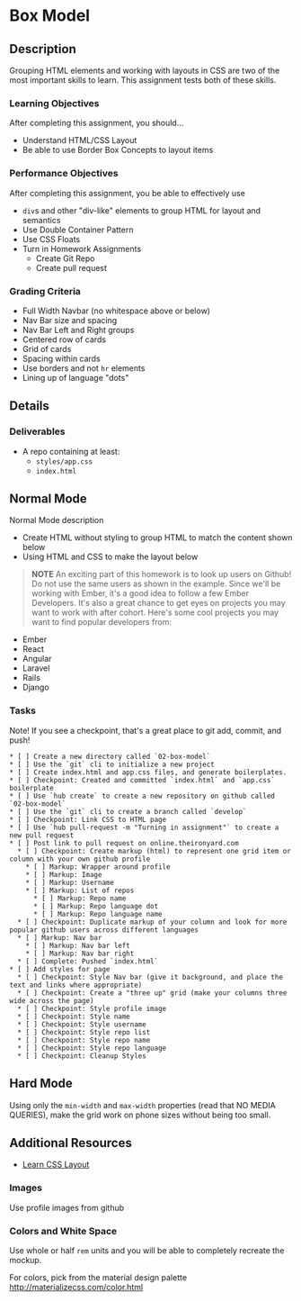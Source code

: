# Box Model

## Description

Grouping HTML elements and working with layouts in CSS are two of the most important skills to learn.
This assignment tests both of these skills.

### Learning Objectives

After completing this assignment, you should...

* Understand HTML/CSS Layout
* Be able to use Border Box Concepts to layout items

### Performance Objectives

After completing this assignment, you be able to effectively use

* `div`s and other "div-like" elements to group HTML for layout and semantics
* Use Double Container Pattern
* Use CSS Floats
* Turn in Homework Assignments
  - Create Git Repo
  - Create pull request

### Grading Criteria

* Full Width Navbar (no whitespace above or below)
* Nav Bar size and spacing
* Nav Bar Left and Right groups
* Centered row of cards
* Grid of cards
* Spacing within cards
* Use borders and not `hr` elements
* Lining up of language "dots"

## Details

### Deliverables

* A repo containing at least:
  * `styles/app.css`
  * `index.html`

## Normal Mode
Normal Mode description

* Create HTML without styling to group HTML to match the content shown below
* Using HTML and CSS to make the layout below

> **NOTE** An exciting part of this homework is to look up users on Github!
> Do not use the same users as shown in the example.
> Since we'll be working with Ember, it's a good idea to follow a few Ember Developers.
> It's also a great chance to get eyes on projects you may want to work with after cohort.
> Here's some cool projects you may want to find popular developers from:

* Ember
* React
* Angular
* Laravel
* Rails
* Django

### Tasks
Note!  If you see a checkpoint, that's a great place to git add, commit, and push!
```
* [ ] Create a new directory called `02-box-model`
* [ ] Use the `git` cli to initialize a new project
* [ ] Create index.html and app.css files, and generate boilerplates.
* [ ] Checkpoint: Created and committed `index.html` and `app.css` boilerplate
* [ ] Use `hub create` to create a new repository on github called `02-box-model`
* [ ] Use the `git` cli to create a branch called `develop`
* [ ] Checkpoint: Link CSS to HTML page
* [ ] Use `hub pull-request -m "Turning in assignment"` to create a new pull request
* [ ] Post link to pull request on online.theironyard.com
  * [ ] Checkpoint: Create markup (html) to represent one grid item or column with your own github profile
    * [ ] Markup: Wrapper around profile
    * [ ] Markup: Image
    * [ ] Markup: Username
    * [ ] Markup: List of repos
      * [ ] Markup: Repo name
      * [ ] Markup: Repo language dot
      * [ ] Markup: Repo language name
  * [ ] Checkpoint: Duplicate markup of your column and look for more popular github users across different languages
  * [ ] Markup: Nav bar
    * [ ] Markup: Nav bar left
    * [ ] Markup: Nav bar right
  * [ ] Complete: Pushed `index.html`
* [ ] Add styles for page
  * [ ] Checkpoint: Style Nav bar (give it background, and place the text and links where appropriate)
  * [ ] Checkpoint: Create a "three up" grid (make your columns three wide across the page)
  * [ ] Checkpoint: Style profile image
  * [ ] Checkpoint: Style name
  * [ ] Checkpoint: Style username
  * [ ] Checkpoint: Style repo list
  * [ ] Checkpoint: Style repo name
  * [ ] Checkpoint: Style repo language
  * [ ] Checkpoint: Cleanup Styles
```

## Hard Mode

Using only the `min-width` and `max-width` properties (read that NO MEDIA QUERIES), make the grid work on phone sizes without being too small.

## Additional Resources

- [Learn CSS Layout](http://learnlayout.com/)

### Images

Use profile images from github

### Colors and White Space

Use whole or half `rem` units and you will be able to completely recreate the mockup.

For colors, pick from the material design palette http://materializecss.com/color.html
